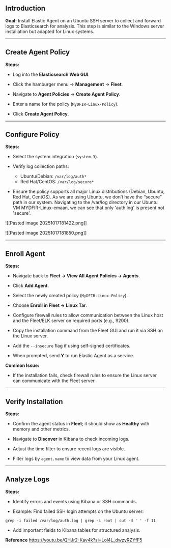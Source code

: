 ## Introduction

**Goal:** Install Elastic Agent on an Ubuntu SSH server to collect and forward logs to Elasticsearch for analysis. This step is similar to the Windows server installation but adapted for Linux systems.

---

## Create Agent Policy

**Steps:**

- Log into the **Elasticsearch Web GUI**.
    
- Click the hamburger menu → **Management** → **Fleet**.
    
- Navigate to **Agent Policies** → **Create Agent Policy**.
    
- Enter a name for the policy (`MyDFIR-Linux-Policy`).
    
- Click **Create Agent Policy**.
    
---

## Configure Policy

**Steps:**

- Select the system integration (`system-3`).
    
- Verify log collection paths:
    
    - Ubuntu/Debian: `/var/log/auth*`
    - Red Hat/CentOS: `/var/log/secure*`
        
- Ensure the policy supports all major Linux distributions (Debian, Ubuntu, Red Hat, CentOS). As we are using Ubuntu, we don’t have the “secure” path in our system. Navigating to the /var/log directory in our Ubuntu VM MYDFIR-Linux-emaan, we can see that only 'auth.log' is present not 'secure'.

![[Pasted image 20251017181422.png]]

![[Pasted image 20251017181850.png]]

---

## Enroll Agent

**Steps:**

- Navigate back to **Fleet → View All Agent Policies → Agents**.
    
- Click **Add Agent**.
    
- Select the newly created policy (`MyDFIR-Linux-Policy`).
    
- Choose **Enroll in Fleet → Linux Tar**.
    
- Configure firewall rules to allow communication between the Linux host and the Fleet/ELK server on required ports (e.g., 9200).
    
- Copy the installation command from the Fleet GUI and run it via SSH on the Linux server.
    
- Add the `--insecure` flag if using self-signed certificates.
    
- When prompted, send **Y** to run Elastic Agent as a service.
    

**Common Issue:**

- If the installation fails, check firewall rules to ensure the Linux server can communicate with the Fleet server.
    

---

## Verify Installation

**Steps:**

- Confirm the agent status in **Fleet**; it should show as **Healthy** with memory and other metrics.
    
- Navigate to **Discover** in Kibana to check incoming logs.
    
- Adjust the time filter to ensure recent logs are visible.
    
- Filter logs by `agent.name` to view data from your Linux agent.
    

---

## Analyze Logs

**Steps:**

- Identify errors and events using Kibana or SSH commands.
    
- Example: Find failed SSH login attempts on the Ubuntu server:
    

`grep -i failed /var/log/auth.log | grep -i root | cut -d ' ' -f 11`

- Add important fields to Kibana tables for structured analysis.


**Reference**
https://youtu.be/QHJr2-Kav4k?si=Lol4L_dwzyRZYfF5